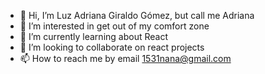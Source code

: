 - 👋 Hi, I’m Luz Adriana Giraldo Gómez, but call me Adriana
- 👀 I’m interested in get out of my comfort zone
- 🌱 I’m currently learning about React
- 💞️ I’m looking to collaborate on react projects
- 📫 How to reach me  by email 1531nana@gmail.com 


<!---
1531nana/1531nana is a ✨ special ✨ repository because its `README.md` (this file) appears on your GitHub profile.
You can click the Preview link to take a look at your changes.
--->
